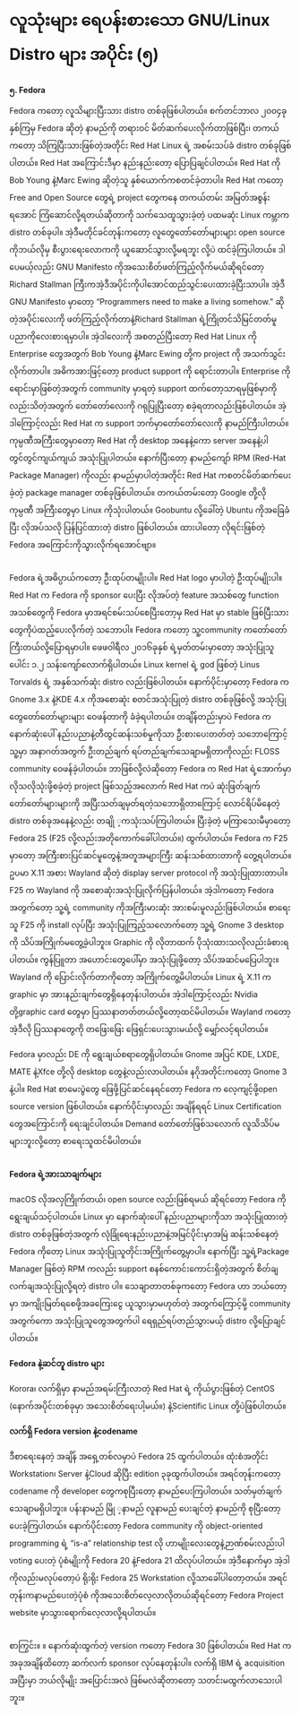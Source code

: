 # လူသုံးများ ရေပန်းစားသော GNU/Linux Distro များ အပိုင်း (၅)

**၅. Fedora**

Fedora ကတော့ လူသိများပြီးသား distro တစ်ခုဖြစ်ပါတယ်။ စက်တင်ဘာလ ၂၀၀၄ခုနှစ်ကြမှ Fedora ဆိုတဲ့ နာမည်ကို တရားဝင် မိတ်ဆက်ပေးလိုက်တာဖြစ်ပြီး၊ တကယ်ကတော့ သိကြပြီးသားဖြစ်တဲ့အတိုင်း Red Hat Linux ရဲ့ အစမ်းသပ်ခံ distro တစ်ခုဖြစ်ပါတယ်။ Red Hat အကြောင်းဒီမှာ နည်းနည်းတော့ ပြောပြချင်ပါတယ်။ Red Hat ကို Bob Young နဲ့Marc Ewing ဆိုတဲ့သူ နှစ်ယောက်ကစတင်ခဲ့တာပါ။ Red Hat ကတော့ Free and Open Source တွေရဲ့ project တွေကနေ တကယ်တမ်း အမြတ်အစွန်းရအောင် ကြံဆောင်လို့ရတယ်ဆိုတာကို သက်သေထူသွားခဲ့တဲ့ ပထမဆုံး Linux ကမ္ဘာက distro တစ်ခုပါ။ အဲ့ဒီမတိုင်ခင်တုန်းကတော့ လူတွေတော်တော်များများ open source ကိုဘယ်လိုမှ စီးပွားရေးလောကကို ယူဆောင်သွားလို့မရဘူး လို့ပဲ ထင်ခဲ့ကြပါတယ်။ ဒါပေမယ့်လည်း GNU Manifesto ကိုအသေးစိတ်ဖတ်ကြည့်လိုက်မယ်ဆိုရင်တော့ Richard Stallman ကြီးကအဲ့ဒီအပိုင်းကိုပါအောင်ထည်သွင်းပေးထားခဲ့ပြီးသာပါ။ အဲ့ဒီ GNU Manifesto မှာတော့ “Programmers need to make a living somehow.” ဆိုတဲ့အပိုင်းလေးကို ဖတ်ကြည့်လိုက်တာနဲ့Richard Stallman ရဲ့ကြိုတင်သိမြင်တတ်မူ ပညာကိုလေးစားရမှာပါ။ အဲ့ဒါလေးကို အစတည်ပြီးတော့ Red Hat Linux ကို Enterprise တွေအတွက် Bob Young နဲ့Marc Ewing တို့က project ကို အသက်သွင်းလိုက်တာပါ။ အဓိကအားဖြင့်တော့ product support ကို ရောင်းတာပါ။ Enterprise ကိုရောင်းမှာဖြစ်တဲ့အတွက် community မှာရတဲ့ support ထက်တော့သာရမှဖြစ်မှာကိုလည်းသိတဲ့အတွက် တော်တော်လေးကို ဂရုပြုပြီးတော့ စခဲ့ရတာလည်းဖြစ်ပါတယ်။ အဲ့ဒါကြောင့်လည်း Red Hat က support ဘက်မှာတော်တော်လေးကို နာမည်ကြီးပါတယ်။ ကုမ္ပဏီအကြီးတွေမှာတော့ Red Hat ကို desktop အနေနဲ့ကော server အနေနဲ့ပါ တွင်တွင်ကျယ်ကျယ် အသုံးပြုပါတယ်။ နောက်ပြီးတော့ နာမည်ကျော် RPM (Red-Hat Package Manager) ကိုလည်း နာမည်မှာပါတဲ့အတိုင်း Red Hat ကစတင်မိတ်ဆက်ပေးခဲ့တဲ့ package manager တစ်ခုဖြစ်ပါတယ်။ တကယ်တမ်းတော့ Google တို့လို ကုမ္ပဏီ အကြီးတွေမှာ Linux ကိုသုံးပါတယ်။ Goobuntu လို့ခေါ်တဲ့ Ubuntu ကိုအခြေခံပြီး လိုအပ်သလို ပြန်ပြင်ထားတဲ့ distro ဖြစ်ပါတယ်။ ထားပါတော့ လိုရင်းဖြစ်တဲ့ Fedora အကြောင်းကိုသွားလိုက်ရအောင်ဗျာ။

<figure><img src="../.gitbook/assets/f.jpg" alt=""><figcaption></figcaption></figure>

Fedora ရဲ့အဓိပ္ပာယ်ကတော့ ဦးထုပ်တမျိုးပါ။ Red Hat logo မှာပါတဲ့ ဦးထုပ်မျိုးပါ။ Red Hat က Fedora ကို sponsor ပေးပြီး လိုအပ်တဲ့ feature အသစ်တွေ function အသစ်တွေကို Fedora မှာအရင်စမ်းသပ်စေပြီးတော့မှ Red Hat မှာ stable ဖြစ်ပြီးသားတွေကိုပဲထည့်ပေးလိုက်တဲ့ သဘောပါ။ Fedora ကတော့ သူ့community ကတော်တော်ကြီးတယ်လို့ပြောရမှာပါ။ ဖေဖဝါရီလ ၂၀၁၆ခုနှစ် ရဲ့မှတ်တမ်းမှာတော့ အသုံးပြုသူပေါင်း ၁.၂ သန်းကျော်လောက်ရှိပါတယ်။ Linux kernel ရဲ့ god ဖြစ်တဲ့ Linus Torvalds ရဲ့ အနှစ်သက်ဆုံး distro လည်းဖြစ်ပါတယ်။ နောက်ပိုင်းမှာတော့ Fedora က Gnome 3.x နဲ့KDE 4.x ကိုအစောဆုံး စတင်အသုံးပြုတဲ့ distro တစ်ခုဖြစ်လို့ အသုံးပြုတွေတော်တော်များများ ဝေဖန်တာကို ခံခဲ့ရပါတယ်။ တချိန်တည်းမှာပဲ Fedora က နောက်ဆုံးပေါ် နည်းပညာနဲ့တီထွင်ဆန်းသစ်မှုကိုသာ ဦးစားပေးတတ်တဲ့ သဘောကြောင့် သူ့မှာ အနာဂတ်အတွက် ဦးတည်ချက် ရပ်တည်ချက်သေချာမရှိတာကိုလည်း FLOSS community ဝေဖန်ခဲ့ပါတယ်။ ဘာဖြစ်လို့လဲဆိုတော့ Fedora က Red Hat ရဲ့အောက်မှာ လိုသလိုသုံးဖို့စခဲ့တဲ့ project ဖြစ်သည့်အလောက် Red Hat ကပဲ ဆုံးဖြတ်ချက်တော်တော်များများကို အပြီးသတ်ချမှတ်ရတဲ့သဘောရှိတာကြောင့် လောင်ရိပ်မိနေတဲ့ distro တစ်ခုအနေနဲ့လည်း တချို ့ကသုံးသပ်ကြပါတယ်။ ပြီးခဲ့တဲ့ မကြာသေးမီမှာတော့ Fedora 25 (F25 လို့လည်းအတိုကောက်ခေါ်ပါတယ်။) ထွက်ပါတယ်။ Fedora က F25 မှာတော့ အကြီးစားပြင်ဆင်မူတွေနဲ့အတူအများကြီး ဆန်းသစ်ထားတာကို တွေ့ရပါတယ်။ ဥပမာ X.11 အစား Wayland ဆိုတဲ့ display server protocol ကို အသုံးပြုထားတာပါ။ F25 က Wayland ကို အစောဆုံးအသုံးပြုလိုက်ပြန်ပါတယ်။ အဲ့ဒါကတော့ Fedora အတွက်တော့ သူ့ရဲ့ community ကိုအကြီးမားဆုံး အားစမ်းမူလည်းဖြစ်ပါတယ်။ စာရေးသူ F25 ကို install လုပ်ပြီး အသုံးပြုကြည့်သလောက်တော့ သူ့ရဲ့ Gnome 3 desktop ကို သိပ်အကြိုက်မတွေ့ခဲ့ပါဘူး။ Graphic ကို လိုတာထက် ပိုသုံးထားသလိုလည်းခံစားရပါတယ်။ ကွန်ပြူတာ အဟောင်းတွေပေါ်မှာ အသုံးပြုဖို့တော့ သိပ်အဆင်မပြေပါဘူး။ Wayland ကို ပြောင်းလိုက်တာကိုတော့ အကြိုက်တွေ့မိပါတယ်။ Linux ရဲ့ X.11 က graphic မှာ အားနည်းချက်တွေရှိနေတုန်းပါတယ်။ အဲ့ဒါကြောင့်လည်း Nvidia တို့graphic card တွေမှာ ပြဿနာတတ်တယ်လို့တော့ထင်မိပါတယ်။ Wayland ကတော့ အဲ့ဒီလို ပြဿနာတွေကို တဖြေးဖြေး ဖြေရှင်းပေးသွားမယ်လို့ မျှော်လင့်ရပါတယ်။

Fedora မှာလည်း DE ကို ရွေးချယ်စရာတွေရှိပါတယ်။ Gnome အပြင် KDE, LXDE, MATE နဲ့Xfce တို့လို desktop တွေနဲ့လည်းလာပါတယ်။ နဂိုအတိုင်းကတော့ Gnome 3 နဲ့ပါ။ Red Hat စာမေးပွဲတွေ ဖြေဖို့ပြင်ဆင်နေရင်တော့ Fedora က လေ့ကျင့်ဖို့open source version ဖြစ်ပါတယ်။ နောက်ပိုင်းမှာလည်း အချိန်ရရင် Linux Certification တွေအကြောင်းကို ရေးချင်ပါတယ်။ Demand တော်တော်ဖြစ်သလောက် လူသိသိပ်မများဘူးလို့တော့ စာရေးသူထင်မိပါတယ်။

<figure><img src="../.gitbook/assets/fedora-768x614.png" alt=""><figcaption></figcaption></figure>

**Fedora ရဲ့အားသာချက်များ**

macOS လိုအလှကြိုက်တယ်၊ open source လည်းဖြစ်ရမယ် ဆိုရင်တော့ Fedora ကို ရွေးချယ်သင့်ပါတယ်။ Linux မှာ နောက်ဆုံးပေါ် နည်းပညာများကိုသာ အသုံးပြုထားတဲ့ distro တစ်ခုဖြစ်တဲ့အတွက် လုံခြုံရေးနည်းပညာနဲ့အမြင်ပိုင်းမှာအမြဲ ဆန်းသစ်နေတဲ့ Fedora ကိုတော့ Linux အသုံးပြုသူတိုင်းအကြိုက်တွေ့မှာပါ။ နောက်ပြီး သူ့ရဲ့Package Manager ဖြစ်တဲ့ RPM ကလည်း support စနစ်ကောင်းကောင်းရှိတဲ့အတွက် စိတ်ချလက်ချအသုံးပြုလို့ရတဲ့ distro ပါ။ သေချာတာတစ်ခုကတော့ Fedora ဟာ ဘယ်တော့မှာ အကျိုးမြတ်ရစေဖို့အခကြေးငွေ ယူသွားမှာမဟုတ်တဲ့ အတွက်ကြောင့်မို့ community အတွက်ကော အသုံးပြုသူတွေအတွက်ပါ ရေရှည်ရပ်တည်သွားမယ့် distro လို့ပြောချင်ပါတယ်။

**Fedora နဲ့ဆင်တူ distro များ**

Korora၊ လက်ရှိမှာ နာမည်အရမ်းကြီးလာတဲ့ Red Hat ရဲ့ ကိုယ်ပွားဖြစ်တဲ့ CentOS (နောက်အပိုင်းတစ်ခုမှာ အသေးစိတ်ရေးပါ့မယ်။) နဲ့Scientific Linux တို့ပဲဖြစ်ပါတယ်။

**လက်ရှိ Fedora version နဲ့codename**

ဒီစာရေးနေတဲ့ အချိန် အရှေ့တစ်လမှာပဲ Fedora 25 ထွက်ပါတယ်။ ထုံးစံအတိုင်း Workstation၊ Server နဲ့Cloud ဆိုပြီး edition ၃ခုထွက်ပါတယ်။ အရင်တုန်းကတော့ codename ကို developer တွေကစုပြီးတော့ နာမည်ပေးကြပါတယ်။ သတ်မှတ်ချက်သေချာမရှိပါဘူး။ ပန်းနာမည် မြို ့နာမည် လူနာမည် ပေးချင်တဲ့ နာမည်ကို စုပြီးတော့ ပေးခဲ့ကြပါတယ်။ နောက်ပိုင်းတော့ Fedora community ကို object-oriented programming ရဲ့ “is-a” relationship test လို ဟာမျိုးလေးတွေနဲ့ဉာဏ်စမ်းလည်းပါ voting ပေးတဲ့ ပုံစံမျိုးကို Fedora 20 နဲ့Fedora 21 ထိလုပ်ပါတယ်။ အဲ့ဒီနောက်မှာ အဲ့ဒါကိုလည်းမလုပ်တော့ပဲ ရိုးရိုး Fedora 25 Workstation လို့သာခေါ်ပါတော့တယ်။ အရင်တုန်းကနာမည်ပေးတဲ့ပုံစံ ကိုအသေးစိတ်လေ့လာလိုတယ်ဆိုရင်တော့ Fedora Project website မှာသွားရောက်လေ့လာလို့ရပါတယ်။

<figure><img src="../.gitbook/assets/42bb5aa1eefcea03a66a3e34bbb6b03a-768x434.png" alt=""><figcaption></figcaption></figure>

စာကြွင်း။ ။ နောက်ဆုံးထွက်တဲ့ version ကတော့ Fedora 30 ဖြစ်ပါတယ်။ Red Hat က အခုအချိန်ထိတော့ ဆက်လက် sponsor လုပ်နေတုန်းပါ။ လက်ရှိ IBM ရဲ့ acquisition အပြီးမှာ ဘယ်လိုမျိုး အပြောင်းအလဲ ဖြစ်မလဲဆိုတာတော့ သတင်းမထွက်လာသေးပါဘူး။

